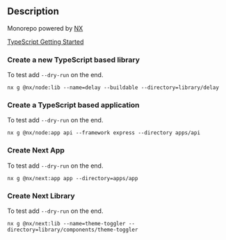## Description

Monorepo powered by [NX](https://nx.dev/)

[TypeScript Getting Started](https://nx.dev/getting-started/nx-and-typescript#create-a-typescript-based-application)

### Create a new TypeScript based library

To test add `--dry-run` on the end.

`nx g @nx/node:lib --name=delay --buildable --directory=library/delay`

### Create a TypeScript based application

To test add `--dry-run` on the end.

`nx g @nx/node:app api --framework express --directory apps/api`

### Create Next App

To test add `--dry-run` on the end.

`nx g @nx/next:app app --directory=apps/app`

### Create Next Library

To test add `--dry-run` on the end.

`nx g @nx/next:lib --name=theme-toggler --directory=library/components/theme-toggler`
